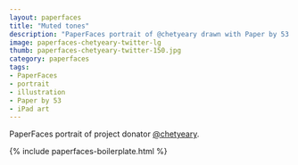 ```yaml
---
layout: paperfaces
title: "Muted tones"
description: "PaperFaces portrait of @chetyeary drawn with Paper by 53 on an iPad."
image: paperfaces-chetyeary-twitter-lg
thumb: paperfaces-chetyeary-twitter-150.jpg
category: paperfaces
tags: 
- PaperFaces
- portrait
- illustration
- Paper by 53
- iPad art
---
```


PaperFaces portrait of project donator [@chetyeary](http://twitter.com/chetyeary).

{% include paperfaces-boilerplate.html %}